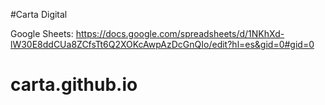 #Carta Digital


Google Sheets: https://docs.google.com/spreadsheets/d/1NKhXd-lW30E8ddCUa8ZCfsTt6Q2XOKcAwpAzDcGnQIo/edit?hl=es&gid=0#gid=0
# carta.github.io
